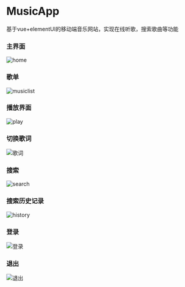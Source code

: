 # MusicApp
基于vue+elementUI的移动端音乐网站，实现在线听歌，搜索歌曲等功能

<h3>主界面</h3>

![home](https://user-images.githubusercontent.com/44867694/159696312-2276c61b-ee46-4a92-8442-9ac117ee7263.png)

<h3>歌单</h3>

![musiclist](https://user-images.githubusercontent.com/44867694/159696569-e9337b18-6cae-4703-b3b7-2a7b2c01c9b5.png)

<h3>播放界面</h3>

![play](https://user-images.githubusercontent.com/44867694/159696725-e4644df6-01dc-4458-8ece-b1f3b290751d.png)

<h3>切换歌词</h3>

![歌词](https://user-images.githubusercontent.com/44867694/159696776-e037b531-023b-4090-9e30-5fcb65761b64.png)

<h3>搜索</h3>

![search](https://user-images.githubusercontent.com/44867694/159696850-b4094b79-67f4-43bf-b7ee-0f02a1cf7c47.png)

<h3>搜索历史记录</h3>

![history](https://user-images.githubusercontent.com/44867694/159697062-a8271c73-6132-4e55-963c-7790110d6fa2.png)

<h3>登录</h3>

![登录](https://user-images.githubusercontent.com/44867694/159697125-feca4031-76e3-429e-8c9b-3e4e7b9a9d5e.png)

<h3>退出</h3>

![退出](https://user-images.githubusercontent.com/44867694/159697167-5b3fe6ed-a233-4e21-9c20-95f7e15dd0ae.png)
